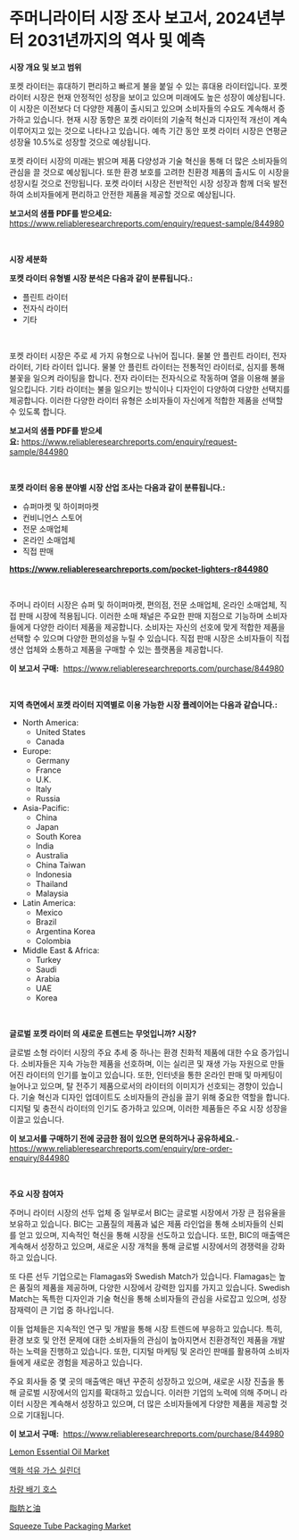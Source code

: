 <p><h1>주머니라이터 시장 조사 보고서, 2024년부터 2031년까지의 역사 및 예측</h1></p><p><strong>시장 개요 및 보고 범위</strong></p>
<p><p>포켓 라이터는 휴대하기 편리하고 빠르게 불을 붙일 수 있는 휴대용 라이터입니다. 포켓 라이터 시장은 현재 안정적인 성장을 보이고 있으며 미래에도 높은 성장이 예상됩니다. 이 시장은 이전보다 더 다양한 제품이 출시되고 있으며 소비자들의 수요도 계속해서 증가하고 있습니다. 현재 시장 동향은 포켓 라이터의 기술적 혁신과 디자인적 개선이 계속 이루어지고 있는 것으로 나타나고 있습니다. 예측 기간 동안 포켓 라이터 시장은 연평균 성장율 10.5%로 성장할 것으로 예상됩니다.</p><p>포켓 라이터 시장의 미래는 밝으며 제품 다양성과 기술 혁신을 통해 더 많은 소비자들의 관심을 끌 것으로 예상됩니다. 또한 환경 보호를 고려한 친환경 제품의 출시도 이 시장을 성장시킬 것으로 전망됩니다. 포켓 라이터 시장은 전반적인 시장 성장과 함께 더욱 발전하여 소비자들에게 편리하고 안전한 제품을 제공할 것으로 예상됩니다.</p></p>
<p><strong>보고서의 샘플 PDF를 받으세요:</strong> <a href="https://www.reliableresearchreports.com/enquiry/request-sample/844980">https://www.reliableresearchreports.com/enquiry/request-sample/844980</a></p>
<p>&nbsp;</p>
<p><strong>시장 세분화</strong></p>
<p><strong>포켓 라이터 유형별 시장 분석은 다음과 같이 분류됩니다.:</strong></p>
<p><ul><li>플린트 라이터</li><li>전자식 라이터</li><li>기타</li></ul></p>
<p>&nbsp;</p>
<p><p>포켓 라이터 시장은 주로 세 가지 유형으로 나뉘어 집니다. 물불 안 플린트 라이터, 전자 라이터, 기타 라이터 입니다. 물불 안 플린트 라이터는 전통적인 라이터로, 심지를 통해 불꽃을 일으켜 라이팅을 합니다. 전자 라이터는 전자식으로 작동하며 열을 이용해 불을 일으킵니다. 기타 라이터는 불을 일으키는 방식이나 디자인이 다양하여 다양한 선택지를 제공합니다. 이러한 다양한 라이터 유형은 소비자들이 자신에게 적합한 제품을 선택할 수 있도록 합니다.</p></p>
<p><strong>보고서의 샘플 PDF를 받으세요:</strong>&nbsp;<a href="https://www.reliableresearchreports.com/enquiry/request-sample/844980">https://www.reliableresearchreports.com/enquiry/request-sample/844980</a></p>
<p>&nbsp;</p>
<p><strong> 포켓 라이터 응용 분야별 시장 산업 조사는 다음과 같이 분류됩니다.:</strong></p>
<p><ul><li>슈퍼마켓 및 하이퍼마켓</li><li>컨비니언스 스토어</li><li>전문 소매업체</li><li>온라인 소매업체</li><li>직접 판매</li></ul></p>
<p><strong><a href="https://www.reliableresearchreports.com/pocket-lighters-r844980">https://www.reliableresearchreports.com/pocket-lighters-r844980</a></strong></p>
<p>&nbsp;</p>
<p><p>주머니 라이터 시장은 슈퍼 및 하이퍼마켓, 편의점, 전문 소매업체, 온라인 소매업체, 직접 판매 시장에 적용됩니다. 이러한 소매 채널은 주요한 판매 지점으로 기능하며 소비자들에게 다양한 라이터 제품을 제공합니다. 소비자는 자신의 선호에 맞게 적합한 제품을 선택할 수 있으며 다양한 편의성을 누릴 수 있습니다. 직접 판매 시장은 소비자들이 직접 생산 업체와 소통하고 제품을 구매할 수 있는 플랫폼을 제공합니다.</p></p>
<p><strong>이 보고서 구매:</strong>&nbsp; <a href="https://www.reliableresearchreports.com/purchase/844980">https://www.reliableresearchreports.com/purchase/844980</a></p>
<p>&nbsp;</p>
<p><strong>지역 측면에서 포켓 라이터 지역별로 이용 가능한 시장 플레이어는 다음과 같습니다.:</strong></p>
<p><ul>
    <li>
        North America:
        <ul>
            <li>United States</li>
            <li>Canada</li>
        </ul>
    </li>
    <li>
        Europe:
        <ul>
            <li>Germany</li>
            <li>France</li>
            <li>U.K.</li>
            <li>Italy</li>
            <li>Russia</li>
        </ul>
    </li>
    <li>
        Asia-Pacific:
        <ul>
            <li>China</li>
            <li>Japan</li>
            <li>South Korea</li>
            <li>India</li>
            <li>Australia</li>
            <li>China Taiwan</li>
            <li>Indonesia</li>
            <li>Thailand</li>
            <li>Malaysia</li>
        </ul>
    </li>
    <li>
        Latin America:
        <ul>
            <li>Mexico</li>
            <li>Brazil</li>
            <li>Argentina Korea</li>
            <li>Colombia</li>
        </ul>
    </li>
    <li>
        Middle East & Africa:
        <ul>
            <li>Turkey</li>
            <li>Saudi</li>
            <li>Arabia</li>
            <li>UAE</li>
            <li>Korea</li>
        </ul>
    </li>
    </ul></p>
<p>&nbsp;</p>
<p><strong>글로벌 포켓 라이터 의 새로운 트렌드는 무엇입니까? 시장?</strong></p>
<p><p>글로벌 소형 라이터 시장의 주요 추세 중 하나는 환경 친화적 제품에 대한 수요 증가입니다. 소비자들은 지속 가능한 제품을 선호하며, 이는 실리콘 및 재생 가능 자원으로 만들어진 라이터의 인기를 높이고 있습니다. 또한, 인터넷을 통한 온라인 판매 및 마케팅이 늘어나고 있으며, 탈 전주기 제품으로서의 라이터의 이미지가 선호되는 경향이 있습니다. 기술 혁신과 디자인 업데이트도 소비자들의 관심을 끌기 위해 중요한 역할을 합니다. 디지털 및 충전식 라이터의 인기도 증가하고 있으며, 이러한 제품들은 주요 시장 성장을 이끌고 있습니다.</p></p>
<p><strong>이 보고서를 구매하기 전에 궁금한 점이 있으면 문의하거나 공유하세요.</strong>- <a href="https://www.reliableresearchreports.com/enquiry/pre-order-enquiry/844980">https://www.reliableresearchreports.com/enquiry/pre-order-enquiry/844980</a></p>
<p>&nbsp;</p>
<p><strong>주요 시장 참여자</strong></p>
<p><p>주머니 라이터 시장의 선두 업체 중 일부로서 BIC는 글로벌 시장에서 가장 큰 점유율을 보유하고 있습니다. BIC는 고품질의 제품과 넓은 제품 라인업을 통해 소비자들의 신뢰를 얻고 있으며, 지속적인 혁신을 통해 시장을 선도하고 있습니다. 또한, BIC의 매출액은 계속해서 성장하고 있으며, 새로운 시장 개척을 통해 글로벌 시장에서의 경쟁력을 강화하고 있습니다.</p><p>또 다른 선두 기업으로는 Flamagas와 Swedish Match가 있습니다. Flamagas는 높은 품질의 제품을 제공하며, 다양한 시장에서 강력한 입지를 가지고 있습니다. Swedish Match는 독특한 디자인과 기술 혁신을 통해 소비자들의 관심을 사로잡고 있으며, 성장 잠재력이 큰 기업 중 하나입니다.</p><p>이들 업체들은 지속적인 연구 및 개발을 통해 시장 트렌드에 부응하고 있습니다. 특히, 환경 보호 및 안전 문제에 대한 소비자들의 관심이 높아지면서 친환경적인 제품을 개발하는 노력을 진행하고 있습니다. 또한, 디지털 마케팅 및 온라인 판매를 활용하여 소비자들에게 새로운 경험을 제공하고 있습니다.</p><p>주요 회사들 중 몇 곳의 매출액은 매년 꾸준히 성장하고 있으며, 새로운 시장 진출을 통해 글로벌 시장에서의 입지를 확대하고 있습니다. 이러한 기업의 노력에 의해 주머니 라이터 시장은 계속해서 성장하고 있으며, 더 많은 소비자들에게 다양한 제품을 제공할 것으로 기대됩니다.</p></p>
<p><strong>이 보고서 구매:</strong>&nbsp;&nbsp;<a href="https://www.reliableresearchreports.com/purchase/844980">https://www.reliableresearchreports.com/purchase/844980</a></p>
<p><p><a href="https://issuu.com/reportprime-2/docs/lemon-essential-oil-market-size-2030.pptx">Lemon Essential Oil Market</a></p><p><a href="https://medium.com/@danykakilback/%EC%95%A1%ED%99%94-%EC%84%9D%EC%9C%A0-%EA%B0%80%EC%8A%A4-%EC%8B%A4%EB%A6%B0%EB%8D%94-%EC%8B%9C%EC%9E%A5-%EB%B6%84%EC%84%9D-%EA%B8%80%EB%A1%9C%EB%B2%8C-%EC%82%B0%EC%97%85-%EC%A0%84%EB%A7%9D%EA%B3%BC-%EC%98%88%EC%B8%A1-2024%EB%85%84%EB%B6%80%ED%84%B0-2031%EB%85%84-dc6e05706ca7">액화 석유 가스 실린더</a></p><p><a href="https://medium.com/@jerrodhilll68/%EC%B0%A8%EB%9F%89-%EB%B0%B0%EA%B8%B0-%ED%98%B8%EC%8A%A4-%EC%8B%9C%EC%9E%A5-2031%EB%85%84%EA%B9%8C%EC%A7%80%EC%9D%98-%ED%8A%B8%EB%A0%8C%EB%93%9C-%EC%98%88%EC%B8%A1-%EB%B0%8F-%EA%B2%BD%EC%9F%81-%EB%B6%84%EC%84%9D-e4659624dde3">차량 배기 호스</a></p><p><a href="https://medium.com/@drewosciski565654/%E8%84%82%E8%82%AA%E3%81%A8%E6%B2%B9%E5%B8%82%E5%A0%B4-2031%E5%B9%B4%E3%81%BE%E3%81%A7%E3%81%AE%E6%88%90%E5%8A%9F%E3%81%99%E3%82%8B%E3%83%93%E3%82%B8%E3%83%8D%E3%82%B9%E6%88%A6%E7%95%A5%E3%81%AE%E9%8D%B5-e6e9521aefbd">脂肪と油</a></p><p><a href="https://issuu.com/reportprime-2/docs/squeeze-tube-packaging-market-size-2030.pptx">Squeeze Tube Packaging Market</a></p></p>